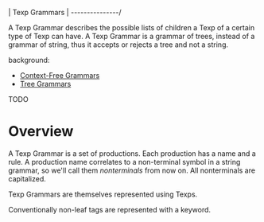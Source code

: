 | Texp Grammars |
\---------------/

A Texp Grammar describes the possible lists of children a Texp of a certain type
of Texp can have.  A Texp Grammar is a grammar of trees, instead of a grammar of
string, thus it accepts or rejects a tree and not a string.

background:
- [Context-Free Grammars](cfg.md)
- [Tree Grammars](tree-grammar.md)

TODO

# Overview

A Texp Grammar is a set of productions.  Each production has a name and a rule.
A production name correlates to a non-terminal symbol in a string grammar, so
we'll call them _nonterminals_ from now on.  All nonterminals are capitalized.

Texp Grammars are themselves represented using Texps.

Conventionally non-leaf tags are represented with a keyword.
